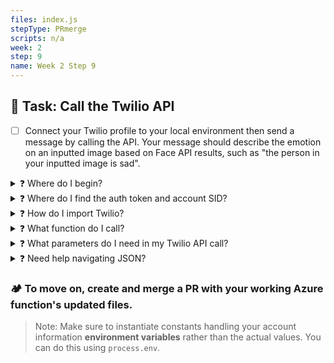 ```yaml
---
files: index.js
stepType: PRmerge
scripts: n/a
week: 2
step: 9
name: Week 2 Step 9
---
```


## :pencil: Task: Call the Twilio API

- [ ] Connect your Twilio profile to your local environment then send a message by calling the API. Your message should describe the emotion on an inputted image based on Face API results, such as "the person in your inputted image is sad".

<details>
<summary>❓ Where do I begin?</summary>

In your function but outside of the module, declare 3 constants: one for your account SID, another for your auth token, and the last for the twilio client.
</br>
</details>

<details>
<summary>❓ Where do I find the auth token and account SID?</summary>
</br>

The auth token and account SIDs are found on your [Twilio dashboard](https://www.twilio.com/) console.
</br>
</details>

<details>
<summary>❓ How do I import Twilio?</summary>
</br>

Check you that you have installed Twilio through npm by typing `twilio --version` in your terminal. Afterwards, instantiate the `client` constant you declared to require the Twilio package. Pass in the account SID and auth token as parameters.
</details>

<details>
<summary>❓ What function do I call?</summary>
</br>

Look at the functions your client can perform. If you are stuck, you can refer to the Twilio API at https://www.twilio.com/docs/sms.
</br>
</details>

<details>
<summary>❓ What parameters do I need in my Twilio API call?</summary>
</br>

Make sure to at least have a `body` (the message you are sending) and the `from` (your twilio phone number) in the function. 
</br>
</details>

<details>
<summary>❓ Need help navigating JSON?</summary>
</br>

You already have all the code to obtain this information, along with some other pieces of data. To isolate the emotion, look at the format of the returned information and pick out what you need. For additional help, use [this resource](https://stackoverflow.com/questions/10368171/how-to-extract-a-json-object-thats-inside-a-json-object)!
</br>
</details>

### :camping: To move on, create and merge a PR with your working Azure function's updated files.
> Note: Make sure to instantiate constants handling your account information **environment variables** rather than the actual values. You can do this using `process.env`.